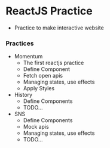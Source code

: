 # ReactJS Practice
* Practice to make interactive website

### Practices
* Momentum
  * The first reactjs practice
  * Define Component
  * Fetch open apis
  * Managing states, use effects
  * Apply Styles
* History
  * Define Components
  * TODO...
* SNS
  * Define Components
  * Mock apis
  * Managing states, use effects
  * TODO...